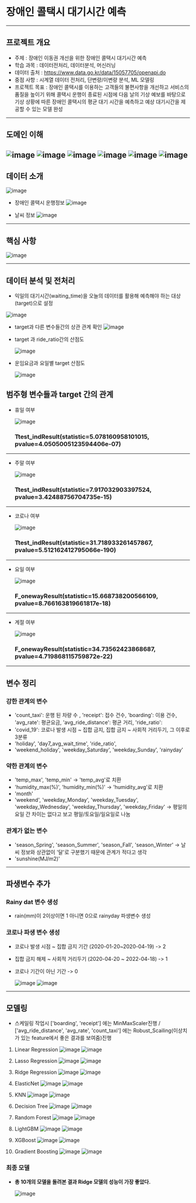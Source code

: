 # 장애인 콜택시 대기시간 예측 
---
## 프로젝트 개요
- 주제 : 장애인 이동권 개선을 위한 장애인 콜택시 대기시간 예측
- 학습 과목 : 데이터전처리, 데이터분석, 머신러닝
- 데이터 출처 : <https://www.data.go.kr/data/15057705/openapi.do>
- 중점 사항 : 시계열 데이터 전처리, 단변량/이변량 분석, ML 모델링
- 프로젝트 목표 : 장애인 콜택시를 이용하는 고객들의 불편사항을 개선하고 서비스의 품질을 높이기 위해 콜택시 운행이 종료된 시점에 다음 날의 기상 예보를 바탕으로 기상 상황에 따른 장애인 콜택시의 평균 대기 시간을 예측하고 예상 대기시간을 제공할 수 있는 모델 완성
---

## 도메인 이해 
![image](https://github.com/user-attachments/assets/e98b8d49-f9b8-465f-b54a-70cced5fc309)
![image](https://github.com/user-attachments/assets/8b47a077-f8c3-441b-8d7c-6b5eb539cc30)
![image](https://github.com/user-attachments/assets/5b28fa39-52a6-4997-98ab-9653c477368f)
![image](https://github.com/user-attachments/assets/ce59a873-a7b3-4e52-8300-011d52d88683)
![image](https://github.com/user-attachments/assets/df600ce8-f2f1-4544-a668-e1e70d906a99)
![image](https://github.com/user-attachments/assets/450669e2-3a86-4a8d-92e3-8e156b8c3980)
---

## 데이터 소개 

![image](https://github.com/user-attachments/assets/7677a115-687a-446d-bfc5-1fb65c6c9236)

- 장애인 콜택시 운행정보
![image](https://github.com/user-attachments/assets/ef7247f2-b312-4568-a5b6-3b5c850d2f50)


- 날씨 정보
![image](https://github.com/user-attachments/assets/8e8bc27a-7185-4a1c-a433-8bfca16e1602)
---

## 핵심 사항 

![image](https://github.com/user-attachments/assets/e599475a-551a-43d4-8bbd-3b583e66d15f)

---
## 데이터 분석 및 전처리 
- 익일의 대기시간(waiting_time)을 오늘의 데이터를 활용해 예측해야 하는 대상(target)으로 설정

![image](https://github.com/user-attachments/assets/52a3736f-3010-472e-9eab-17dbf8932712)

- target과 다른 변수들간의 상관 관계 확인
![image](https://github.com/user-attachments/assets/7f10655a-01d5-4783-b22d-f927d95b2af6)

- target 과 ride_ratio간의 산점도

  ![image](https://github.com/user-attachments/assets/a5d7a8d9-268a-4dae-8302-59173f11e0a8)

- 운임요금과 요일별 target 산점도

  ![image](https://github.com/user-attachments/assets/f8aa2550-5e54-417b-9a45-45ba2e8b4b7b)

## 범주형 변수들과 target 간의 관계 
- 휴일 여부

  ![image](https://github.com/user-attachments/assets/6711b43b-681b-4971-b38c-fa8fd60ae64f)
  ### Ttest_indResult(statistic=5.078160958101015, pvalue=4.0505005123594406e-07)
---
- 주말 여부

  ![image](https://github.com/user-attachments/assets/003d00db-c02f-4ced-b0de-bc5f094ed601)
  ### Ttest_indResult(statistic=7.917032903397524, pvalue=3.42488756704735e-15)
---
- 코로나 여부

  ![image](https://github.com/user-attachments/assets/cbb89c1d-382b-4324-8785-8d665d1f7098)
  ### Ttest_indResult(statistic=31.718933261457867, pvalue=5.512162412795066e-190)
---
- 요일 여부

  ![image](https://github.com/user-attachments/assets/8ced0774-2a49-4ec0-b046-79cf89ec6535)
  ### F_onewayResult(statistic=15.668738200566109, pvalue=8.766163819661817e-18)
---
- 계절 여부

  ![image](https://github.com/user-attachments/assets/7c3d921f-b0a2-402b-8932-1541a064841e)
  ### F_onewayResult(statistic=34.73562423868687, pvalue=4.719868115759872e-22)
---

## 변수 정리 
### 강한 관계의 변수
- 'count_taxi': 운행 된 차량 수 , 'receipt': 접수 건수, 'boarding': 이용 건수, 'avg_rate': 평균요금, 'avg_ride_distance': 평균 거리, 'ride_ratio': 
- 'covid_19': 코로나 발생 시점 ~ 집합 금지, 집합 금지 ~ 사회적 거리두기, 그 이후로 3분류
- 'holiday', 'day7_avg_wait_time', 'ride_ratio', 
- 'weekend_holiday', 'weekday_Saturday', 'weekday_Sunday', 'rainyday'
### 약한 관계의 변수
- 'temp_max', 'temp_min' -> 'temp_avg'로 치환
- 'humidity_max(%)', 'humidity_min(%)' -> 'humidity_avg'로 치환
- 'month'
- 'weekend', 'weekday_Monday', 'weekday_Tuesday', 'weekday_Wednesday', 'weekday_Thursday', 'weekday_Friday' -> 평일의 요일 간 차이는 없다고 보고 평일/토요일/일요일로 나눔  

### 관계가 없는 변수 
- 'season_Spring', 'season_Summer', 'season_Fall', 'season_Winter' -> 날씨 정보와 상관없이 '달'로 구분했기 때문에 관계가 적다고 생각
- 'sunshine(MJ/m2)'

---
## 파생변수 추가
### Rainy dat 변수 생성
- rain(mm)이 2이상이면 1 아니면 0으로 rainyday 파생변수 생성
### 코로나 파생 변수 생성
- 코로나 발생 시점 ~ 집합 금지 기간 (2020-01-20~2020-04-19) -> 2
- 집합 금지 해제 ~ 사회적 거리두기 (2020-04-20 ~ 2022-04-18) -> 1
- 코로나 기간이 아닌 기간 -> 0

  ![image](https://github.com/user-attachments/assets/38132ecf-3cfb-4068-b24e-3c62c01096c0)
  ![image](https://github.com/user-attachments/assets/6f2cbbec-a9fc-44a5-ad7f-541869b43d5f)

---
## 모델링
- 스케일링 작업시 ['boarding', 'receipt'] 에는 MinMaxScaler진행 / ['avg_ride_distance', 'avg_rate', 'count_taxi'] 에는 Robust_Scailing(이상치가 있는 feature에서 좋은 결과를 보여줌)진행
1) Linear Regression
![image](https://github.com/user-attachments/assets/11bf271b-0963-412a-84e5-2202f2e81653)
![image](https://github.com/user-attachments/assets/5d4825d4-0692-4ce5-be52-29abe7e1f7c5)


2) Lasso Regression
![image](https://github.com/user-attachments/assets/09ff1240-54a8-4925-84a0-b06245124c0e)
![image](https://github.com/user-attachments/assets/52379464-156f-46e1-b494-36749431c45a)


3) Ridge Regression
![image](https://github.com/user-attachments/assets/7cd18837-5a1b-4dac-84a2-052eee53c100)
![image](https://github.com/user-attachments/assets/2fa3186f-50d8-43a9-a65b-d464c721fa34)


4) ElasticNet
![image](https://github.com/user-attachments/assets/3874277f-ec49-4313-a0fe-ffe6eaa9c21b)
![image](https://github.com/user-attachments/assets/7601b9ce-5f73-4c86-8651-a5376aa279f2)


5) KNN
![image](https://github.com/user-attachments/assets/9072f62f-d8cf-4afc-a9b2-cd5243cf3926)
![image](https://github.com/user-attachments/assets/9263b0c9-d66a-4453-bf30-f6ebcaa84505)


6) Decision Tree
![image](https://github.com/user-attachments/assets/bb526bea-ee42-4ac5-88d4-4d1d6202cf07)
![image](https://github.com/user-attachments/assets/2f755f6a-469c-4c08-8a9e-40afbab060db)


7) Random Forest
![image](https://github.com/user-attachments/assets/2f1420ed-ebda-4407-8a34-876671105041)
![image](https://github.com/user-attachments/assets/26316b26-40da-49eb-bc1c-1539d32f6fab)


8) LightGBM
![image](https://github.com/user-attachments/assets/30c1b8e5-2137-4b4b-8244-6f6462937bc4)
![image](https://github.com/user-attachments/assets/decde94b-6d7b-4001-a6ad-f793e5d5b0eb)


9) XGBoost
![image](https://github.com/user-attachments/assets/60f5c6a8-b5ee-4cb5-9559-270627d4b7e8)
![image](https://github.com/user-attachments/assets/f81d250c-7509-4294-bc52-264f2b9b3b11)


10) Gradient Boosting
![image](https://github.com/user-attachments/assets/7ca32345-5873-433d-9364-383c4245af5b)
![image](https://github.com/user-attachments/assets/786c2d1f-83bd-4238-9a46-6aa07d26a3c3)



### 최종 모델
- **총 10개의 모델을 돌려본 결과 Ridge 모델의 성능이 가장 좋았다.**

  ![image](https://github.com/user-attachments/assets/48813c6b-9312-4c22-82f5-bcefe4297588)



